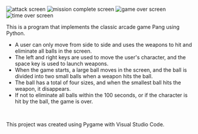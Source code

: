 ![attack screen](/img/attack.gif)
![mission complete screen](/img/mission_complete.gif)
![game over screen](/img/game_over.gif)
![time over screen](/img/time_over.gif)

This is a program that implements the classic arcade game Pang using Python.

- A user can only move from side to side and uses the weapons to hit and eliminate all balls in the screen.
- The left and right keys are used to move the user's character, and the space key is used to launch weapons.
- When the game starts, a large ball moves in the screen, and the ball is divided into two small balls when a weapon hits the ball.
- The ball has a total of four sizes, and when the smallest ball hits the weapon, it disappears.
- If not to eliminate all balls within the 100 seconds, or if the character is hit by the ball, the game is over.

<br/>

This project was created using Pygame with Visual Studio Code.
